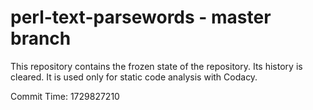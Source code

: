 # perl-text-parsewords - master branch

This repository contains the frozen state of the repository.
Its history is cleared. It is used only for static code
analysis with Codacy.

Commit Time: 1729827210